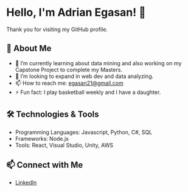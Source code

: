 # Hello, I'm Adrian Egasan! 👋

Thank you for visiting my GitHub profile.

## 🚀 About Me

- 🌱 I’m currently learning about data mining and also working on my Capstone Project to complete my Masters.
- 👯 I’m looking to expand in web dev and data analyzing.
- 📫 How to reach me: egasan21@gmail.com
- ⚡ Fun fact: I play basketball weekly and I have a daughter.

## 🛠️ Technologies & Tools

- Programming Languages: Javascript, Python, C#, SQL
- Frameworks: Node.js
- Tools: React, Visual Studio, Unity, AWS

## 📫 Connect with Me

- [LinkedIn](https://www.linkedin.com/in/adrian-egasan-151208157/)
